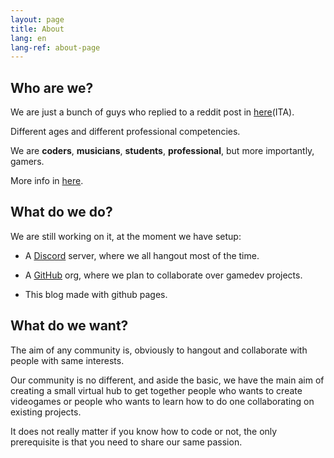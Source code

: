 ```yaml
---
layout: page
title: About
lang: en
lang-ref: about-page
---
```


## Who are we?

We are just a bunch of guys who replied to a reddit post in [here](https://www.reddit.com/r/ItalyInformatica/comments/giby9r/community_italiana_game_developer_open_source_ii/)(ITA).

Different ages and different professional competencies.

We are **coders**, **musicians**, **students**, **professional**, but more importantly, gamers.

More info in [here](./team).

## What do we do?

We are still working on it, at the moment we have setup:

- A [Discord](https://discord.gg/ysJUrSm) server, where we all hangout most of the time.

- A [GitHub](https://github.com/nientedidecente) org, where we plan to collaborate over gamedev projects.

- This blog made with github pages.

## What do we want?

The aim of any community is, obviously to hangout and collaborate with people with same interests.

Our community is no different, and aside the basic, we have the main aim of creating a small virtual hub to get together people who wants to create videogames or people who wants to learn how to do one collaborating on existing projects.

It does not really matter if you know how to code or not, the only prerequisite is that you need to share our same passion.

